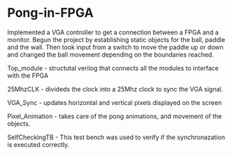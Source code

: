 # Pong-in-FPGA
Implemented a VGA controller to get a connection between a FPGA and a monitor. Begun the project by establishing static objects for the ball, paddle and the wall. Then took input from a switch to move the paddle up or down and changed the ball movement depending on the boundaries reached. 

Top_module - structutal verilog that connects all the modules to interface with the FPGA

25MhzCLK - divideds the clock into a 25Mhz clock to sync the VGA signal.

VGA_Sync - updates horizontal and vertical pixels displayed on the screen

Pixel_Animation - takes care of the pong animations, and movement of the objects.

SelfCheckingTB - This test bench was used to verify if the synchronazation is executed correctly.
